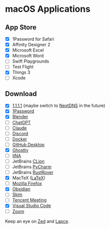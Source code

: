 # macOS Applications

## App Store

- [x] 1Password for Safari
- [x] Affinity Designer 2
- [x] Microsoft Excel
- [x] Microsoft Word
- [ ] Swift Playgrounds
- [ ] Test Flight
- [x] Things 3
- [ ] Xcode

## Download

- [x] [1.1.1.1](https://one.one.one.one) (maybe switch to [NextDNS](https://nextdns.io) in the future)
- [x] [1Password](1Password.md)
- [x] [Blender](https://www.blender.org)
- [ ] [ChatGPT](https://openai.com)
- [ ] [Claude](https://claude.ai/download)
- [ ] [Discord](https://discord.com)
- [ ] [Docker](Docker.md)
- [ ] [GitHub Desktop](https://github.com/apps/desktop)
- [x] [Ghostty](Ghostty.md)
- [ ] [IINA](https://iina.io)
- [ ] JetBrains [CLion](https://www.jetbrains.com/clion/)
- [ ] JetBrains [PyCharm](https://www.jetbrains.com/pycharm/)
- [ ] JetBrains [RustRover](https://www.jetbrains.com/rust/)
- [x] MacTeX ([LaTeX](LaTeX.md))
- [ ] [Mozilla Firefox](https://www.mozilla.org)
- [x] [Obsidian](Obsidian.md)
- [ ] [Skim](https://skim-app.sourceforge.io)
- [ ] [Tencent Meeting](https://meeting.tencent.com)
- [x] [Visual Studio Code](Visual%20Studio%20Code.md)
- [ ] [Zoom](https://www.zoom.com)

Keep an eye on [Zed](https://zed.dev) and [Lapce](https://lap.dev/lapce/).
